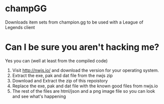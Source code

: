 # champGG
Downloads item sets from champion.gg to be used with a League of Legends client


# Can I be sure you aren't hacking me?

Yes you can (well at least from the compiled code)

1. Visit http://nwjs.io/ and download the version for your operating system.
2. Extract the exe, pak and dat file from the nwjs zip
3. Download and Extract the zip of this repoistory
4. Replace the exe, pak and dat file with the known good files from nwjs.io
5. The rest of the files are html/json and a png image file so you can look and see what's happening
